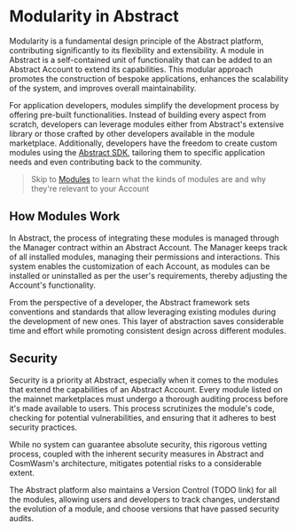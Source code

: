 # Modularity in Abstract

Modularity is a fundamental design principle of the Abstract platform, contributing significantly to its flexibility and extensibility. A module in Abstract is a self-contained unit of functionality that can be added to an Abstract Account to extend its capabilities. This modular approach promotes the construction of bespoke applications, enhances the scalability of the system, and improves overall maintainability.

For application developers, modules simplify the development process by offering pre-built functionalities. Instead of building every aspect from scratch, developers can leverage modules either from Abstract's extensive library or those crafted by other developers available in the module marketplace. Additionally, developers have the freedom to create custom modules using the [Abstract SDK](https://docs.rs/abstract-sdk/latest/abstract_sdk), tailoring them to specific application needs and even contributing back to the community.

> Skip to [Modules](module_types.md) to learn what the kinds of modules are and why they're relevant to your Account

## How Modules Work

In Abstract, the process of integrating these modules is managed through the Manager contract within an Abstract Account. The Manager keeps track of all installed modules, managing their permissions and interactions. This system enables the customization of each Account, as modules can be installed or uninstalled as per the user's requirements, thereby adjusting the Account's functionality.

From the perspective of a developer, the Abstract framework sets conventions and standards that allow leveraging existing modules during the development of new ones. This layer of abstraction saves considerable time and effort while promoting consistent design across different modules.

## Security

Security is a priority at Abstract, especially when it comes to the modules that extend the capabilities of an Abstract Account. Every module listed on the mainnet marketplaces must undergo a thorough auditing process before it's made available to users. This process scrutinizes the module's code, checking for potential vulnerabilities, and ensuring that it adheres to best security practices.

While no system can guarantee absolute security, this rigorous vetting process, coupled with the inherent security measures in Abstract and CosmWasm's architecture, mitigates potential risks to a considerable extent.

The Abstract platform also maintains a Version Control (TODO link) for all the modules, allowing users and developers to track changes, understand the evolution of a module, and choose versions that have passed security audits. 

